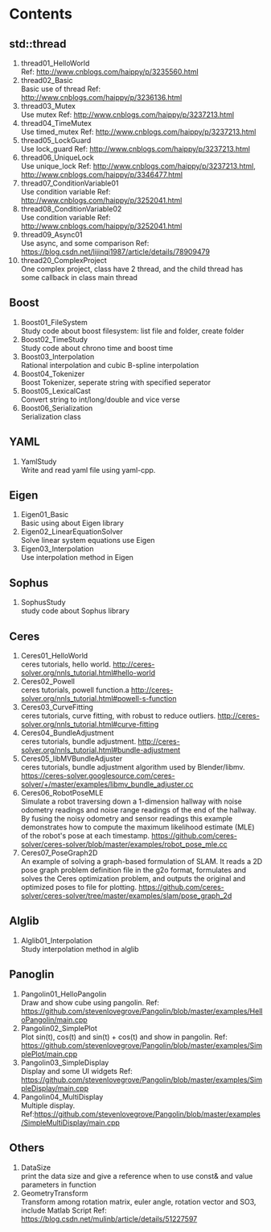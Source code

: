 # Contents
## std::thread
1. thread01_HelloWorld  \
    Ref: http://www.cnblogs.com/haippy/p/3235560.html
1. thread02_Basic   \
    Basic use of thread
    Ref: http://www.cnblogs.com/haippy/p/3236136.html
1. thread03_Mutex   \
    Use mutex
    Ref: http://www.cnblogs.com/haippy/p/3237213.html
1. thread04_TimeMutex   \
    Use timed_mutex
    Ref: http://www.cnblogs.com/haippy/p/3237213.html
1. thread05_LockGuard   \
    Use lock_guard
    Ref: http://www.cnblogs.com/haippy/p/3237213.html
1. thread06_UniqueLock  \
    Use unique_lock
    Ref: http://www.cnblogs.com/haippy/p/3237213.html, http://www.cnblogs.com/haippy/p/3346477.html
1. thread07_ConditionVariable01 \
    Use condition variable
    Ref: http://www.cnblogs.com/haippy/p/3252041.html
1. thread08_ConditionVariable02 \
    Use condition variable
    Ref: http://www.cnblogs.com/haippy/p/3252041.html
1. thread09_Async01 \
    Use async, and some comparison
    Ref: https://blog.csdn.net/lijinqi1987/article/details/78909479
1. thread20_ComplexProject  \
    One complex project, class have 2 thread, and the child thread has some callback in class main thread


## Boost
1. Boost01_FileSystem   \
    Study code about boost filesystem: list file and folder, create folder
1. Boost02_TimeStudy    \
    Study code about chrono time and boost time
1. Boost03_Interpolation    \
    Rational interpolation and cubic B-spline interpolation
1. Boost04_Tokenizer    \
    Boost Tokenizer, seperate string with specified seperator
1. Boost05_LexicalCast  \
    Convert string to int/long/double and vice verse
1. Boost06_Serialization    \
    Serialization class


## YAML
1. YamlStudy    \
    Write and read yaml file using yaml-cpp.


## Eigen
1. Eigen01_Basic    \
    Basic using about Eigen library
1. Eigen02_LinearEquationSolver \
    Solve linear system equations use Eigen
1. Eigen03_Interpolation    \
    Use interpolation method in Eigen


## Sophus
1. SophusStudy  \
    study code about Sophus library


## Ceres
1. Ceres01_HelloWorld  \
    ceres tutorials, hello world. http://ceres-solver.org/nnls_tutorial.html#hello-world
1. Ceres02_Powell   \
    ceres tutorials, powell function.a http://ceres-solver.org/nnls_tutorial.html#powell-s-function
1. Ceres03_CurveFitting \
    ceres tutorials, curve fitting, with robust to reduce outliers.
    http://ceres-solver.org/nnls_tutorial.html#curve-fitting
1. Ceres04_BundleAdjustment \
    ceres tutorials, bundle adjustment.
    http://ceres-solver.org/nnls_tutorial.html#bundle-adjustment
1. Ceres05_libMVBundleAdjuster    \
    ceres tutorials, bundle adjustment algorithm used by Blender/libmv.
    https://ceres-solver.googlesource.com/ceres-solver/+/master/examples/libmv_bundle_adjuster.cc
1. Ceres06_RobotPoseMLE \
    Simulate a robot traversing down a 1-dimension hallway with noise odometry readings and noise range readings of the
    end of the hallway. By fusing the noisy odometry and sensor readings this example demonstrates how to compute the
    maximum likelihood estimate (MLE) of the robot's pose at each timestamp.
    https://github.com/ceres-solver/ceres-solver/blob/master/examples/robot_pose_mle.cc
1. Ceres07_PoseGraph2D \
    An example of solving a graph-based formulation of SLAM. It reads a 2D pose graph problem definition file in the g2o
    format, formulates and solves the Ceres optimization problem, and outputs the original and optimized poses to file
    for plotting.
    https://github.com/ceres-solver/ceres-solver/tree/master/examples/slam/pose_graph_2d


## Alglib
1. Alglib01_Interpolation   \
    Study interpolation method in alglib

## Panoglin
1. Pangolin01_HelloPangolin \
    Draw and show cube using pangolin.
    Ref: https://github.com/stevenlovegrove/Pangolin/blob/master/examples/HelloPangolin/main.cpp
1. Pangolin02_SimplePlot    \
    Plot sin(t), cos(t) and sin(t) + cos(t) and show in pangolin.
    Ref: https://github.com/stevenlovegrove/Pangolin/blob/master/examples/SimplePlot/main.cpp
1. Pangolin03_SimpleDisplay \
    Display and some UI widgets
    Ref: https://github.com/stevenlovegrove/Pangolin/blob/master/examples/SimpleDisplay/main.cpp
1. Pangolin04_MultiDisplay  \
    Multiple display.
    Ref:https://github.com/stevenlovegrove/Pangolin/blob/master/examples/SimpleMultiDisplay/main.cpp

## Others
1. DataSize\
    print the data size and give a reference when to use const& and value parameters in function
1. GeometryTransform    \
    Transform among rotation matrix, euler angle, rotation vector and SO3, include Matlab Script
    Ref: https://blog.csdn.net/mulinb/article/details/51227597